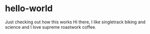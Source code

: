 # hello-world
Just checking out how this works
Hi there, I like singletrack biking and science and I love supreme roastwork coffee. 
